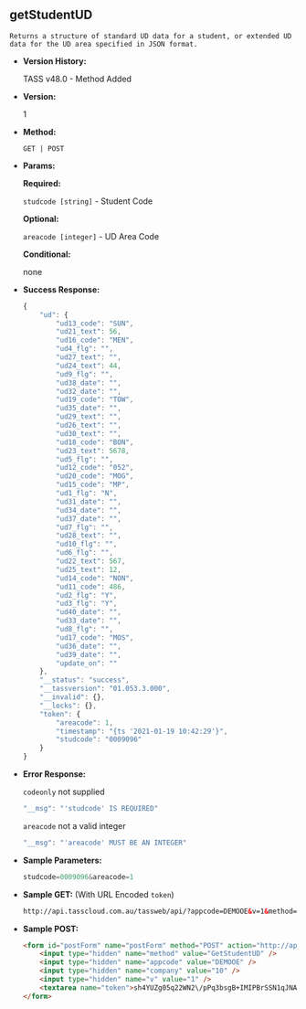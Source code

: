 **getStudentUD**
----
	Returns a structure of standard UD data for a student, or extended UD data for the UD area specified in JSON format.

* **Version History:**

    TASS v48.0 - Method Added

* **Version:**

	1

* **Method:**

	`GET | POST`
  
* **Params:**

   **Required:**
 
	`studcode [string]` - Student Code                    

   **Optional:**

	`areacode [integer]` - UD Area Code

   **Conditional:**

	none

* **Success Response:**

    ```javascript
	{
		"ud": {
			"ud13_code": "SUN",
			"ud21_text": 56,
			"ud16_code": "MEN",
			"ud4_flg": "",
			"ud27_text": "",
			"ud24_text": 44,
			"ud9_flg": "",
			"ud38_date": "",
			"ud32_date": "",
			"ud19_code": "TOW",
			"ud35_date": "",
			"ud29_text": "",
			"ud26_text": "",
			"ud30_text": "",
			"ud18_code": "BON",
			"ud23_text": 5678,
			"ud5_flg": "",
			"ud12_code": "052",
			"ud20_code": "MOG",
			"ud15_code": "MP",
			"ud1_flg": "N",
			"ud31_date": "",
			"ud34_date": "",
			"ud37_date": "",
			"ud7_flg": "",
			"ud28_text": "",
			"ud10_flg": "",
			"ud6_flg": "",
			"ud22_text": 567,
			"ud25_text": 12,
			"ud14_code": "NON",
			"ud11_code": 486,
			"ud2_flg": "Y",
			"ud3_flg": "Y",
			"ud40_date": "",
			"ud33_date": "",
			"ud8_flg": "",
			"ud17_code": "MOS",
			"ud36_date": "",
			"ud39_date": "",
			"update_on": ""
		},
		"__status": "success",
		"__tassversion": "01.053.3.000",
		"__invalid": {},
		"__locks": {},
		"token": {
			"areacode": 1,
			"timestamp": "{ts '2021-01-19 10:42:29'}",
			"studcode": "0009096"
		}
	}
    ```
 
* **Error Response:**

    `codeonly` not supplied
    ```javascript
    "__msg": "'studcode' IS REQUIRED"
    ```

    `areacode` not a valid integer
    ```javascript
    "__msg": "'areacode' MUST BE AN INTEGER"
    ```
    
* **Sample Parameters:**

	```javascript
	studcode=0009096&areacode=1
	```

* **Sample GET:** (With URL Encoded `token`)

	```HTML
	http://api.tasscloud.com.au/tassweb/api/?appcode=DEMOOE&v=1&method=GetStudentUD&token=sh4YUZg05q22WN2%2FpPq3bsgB%2BIMIPBrSSN1qJNA5BJQ%3D&company=10
	```
  
* **Sample POST:**

	```HTML
	<form id="postForm" name="postForm" method="POST" action="http://api.tasscloud.com.au/tassweb/api/">
		<input type="hidden" name="method" value="GetStudentUD" />
		<input type="hidden" name="appcode" value="DEMOOE" />
		<input type="hidden" name="company" value="10" />
		<input type="hidden" name="v" value="1" />
		<textarea name="token">sh4YUZg05q22WN2\/pPq3bsgB+IMIPBrSSN1qJNA5BJQ=</textarea>
	</form>
	```
